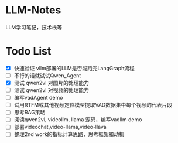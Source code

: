 # LLM-Notes
LLM学习笔记，技术栈等
# Todo List
- [x] 快速验证 vllm部署的LLM是否能跑完LangGraph流程
- [ ] 不行的话就试试Qwen_Agent
- [x] 测试 qwen2vl 对图片的处理能力
- [ ] 测试 qwen2vl 对视频的处理能力
- [ ] 编写vadAgent demo
- [ ] 试用RTFM或其他视频定位模型提取VAD数据集中每个视频的代表片段
- [ ] 思考RAG策略
- [ ] 阅读qwen2vl, videollm, llama 源码，编写vadllm demo
- [ ] 部署videochat,video-llama,video-llava
- [ ] 整理2nd work的指标计算思路，思考框架和动机
